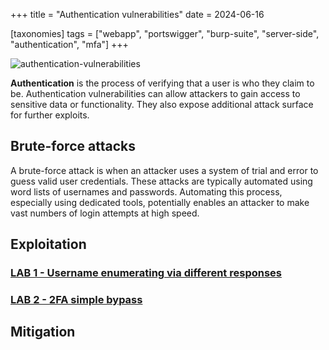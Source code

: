 +++
title = "Authentication vulnerabilities"
date = 2024-06-16

[taxonomies]
tags = ["webapp", "portswigger", "burp-suite", "server-side", "authentication",
"mfa"]
+++


![authentication-vulnerabilities](/pictures/articles/authentication-vulnerabilities/password-reset-poisoning.svg)

**Authentication** is the process of verifying that a user is who they claim to be.
Authentication vulnerabilities can allow attackers to gain access to sensitive
data or functionality. They also expose additional attack surface for further
exploits.

<!-- more -->

## Brute-force attacks

A brute-force attack is when an attacker uses a system of trial and error to
guess valid user credentials. These attacks are typically automated using
word lists of usernames and passwords. Automating this process, especially using
dedicated tools, potentially enables an attacker to make vast numbers of login
attempts at high speed.


## Exploitation

### [LAB 1 - Username enumerating via different responses](https://portswigger.net/web-security/learning-paths/server-side-vulnerabilities-apprentice/authentication-apprentice/authentication/password-based/lab-username-enumeration-via-different-responses)


### [LAB 2 - 2FA simple bypass](https://portswigger.net/web-security/learning-paths/server-side-vulnerabilities-apprentice/authentication-apprentice/authentication/multi-factor/lab-2fa-simple-bypass)

## Mitigation
